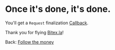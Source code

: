 # Once it's done, it's done.

You'll get a `Request` finalization [Callback](/bitex-guides/concierge/callback).

Thank you for flying [Bitex.la](https://sandbox.bitex.la/)!

<div class="footer-nav">
  <span>
    Back:
    <a href="/bitex-guides/concierge/follow">Follow the money</a>
  </span>
</div>
